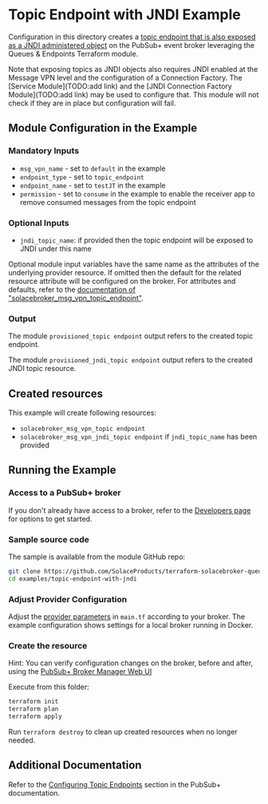 # Topic Endpoint with JNDI Example

Configuration in this directory creates a [topic endpoint that is also exposed as a JNDI administered object](https://docs.solace.com/API/Solace-JMS-API/Managing-Solace-JNDI-Objects.htm) on the PubSub+ event broker leveraging the Queues & Endpoints Terraform module.

Note that exposing topics as JNDI objects also requires JNDI enabled at the Message VPN level and the configuration of a Connection Factory. The [Service Module](TODO:add link) and the [JNDI Connection Factory Module](TODO:add link) may be used to configure that. This module will not check if they are in place but configuration will fail.

## Module Configuration in the Example

### Mandatory Inputs

* `msg_vpn_name` - set to `default` in the example
* `endpoint_type` - set to `topic_endpoint`
* `endpoint_name` - set to `testJT` in the example
* `permission` - set to `consume` in the example to enable the receiver app to remove consumed messages from the topic endpoint

### Optional Inputs

* `jndi_topic_name`: if provided then the topic endpoint will be exposed to JNDI under this name

Optional module input variables have the same name as the attributes of the underlying provider resource. If omitted then the default for the related resource attribute will be configured on the broker. For attributes and defaults, refer to the [documentation of "solacebroker_msg_vpn_topic_endpoint"](https://registry.terraform.io/providers/solaceproducts/solacebrokerappliance/latest/docs/resources/msg_vpn_topic_endpoint#optional).

### Output

The module `provisioned_topic endpoint` output refers to the created topic endpoint.

The module `provisioned_jndi_topic endpoint` output refers to the created JNDI topic resource.

## Created resources

This example will create following resources:

* `solacebroker_msg_vpn_topic endpoint`
* `solacebroker_msg_vpn_jndi_topic endpoint` if `jndi_topic_name` has been provided

## Running the Example

### Access to a PubSub+ broker

If you don't already have access to a broker, refer to the [Developers page](https://www.solace.dev/) for options to get started.

### Sample source code

The sample is available from the module GitHub repo:

```bash
git clone https://github.com/SolaceProducts/terraform-solacebroker-queue-endpoint.git
cd examples/topic-endpoint-with-jndi
```

### Adjust Provider Configuration

Adjust the [provider parameters](https://registry.terraform.io/providers/solaceproducts/solacebrokerappliance/latest/docs#schema) in `main.tf` according to your broker. The example configuration shows settings for a local broker running in Docker.

### Create the resource

Hint: You can verify configuration changes on the broker, before and after, using the [PubSub+ Broker Manager Web UI](https://docs.solace.com/Admin/Broker-Manager/PubSub-Manager-Overview.htm)

Execute from this folder:

```bash
terraform init
terraform plan
terraform apply
```

Run `terraform destroy` to clean up created resources when no longer needed.

## Additional Documentation

Refer to the [Configuring Topic Endpoints](https://docs.solace.com/Messaging/Guaranteed-Msg/Configuring-DTEs.htm) section in the PubSub+ documentation.

